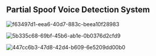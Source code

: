Partial Spoof Voice Detection System
------------------------------------
![f63497d1-eea6-40d7-883c-beea10f28983](https://github.com/user-attachments/assets/9f300db5-68ca-432c-a41e-9531998adf0b)


![5b335c68-69bf-45b6-ab1e-0b0376d2cfd9](https://github.com/user-attachments/assets/39baa092-d22a-4b75-a1a5-f90318d48b4b)

![447cc6b3-47d8-42d4-b609-6e5209dd00b0](https://github.com/user-attachments/assets/a6a0dc36-cb6d-4461-8d34-3cdf70a77caa)
